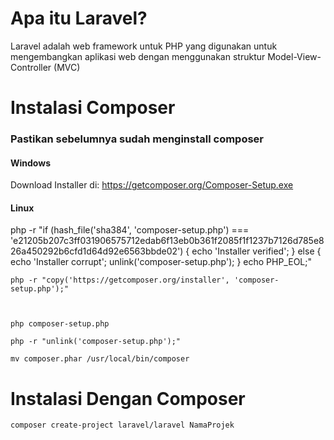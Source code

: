 # Apa itu Laravel?

Laravel adalah web framework untuk PHP yang digunakan untuk mengembangkan aplikasi web dengan menggunakan struktur Model-View-Controller (MVC)

# Instalasi Composer

### Pastikan sebelumnya sudah menginstall composer

#### Windows

Download Installer di: https://getcomposer.org/Composer-Setup.exe


#### Linux
php -r "if (hash_file('sha384', 'composer-setup.php') === 'e21205b207c3ff031906575712edab6f13eb0b361f2085f1f1237b7126d785e826a450292b6cfd1d64d92e6563bbde02') { echo 'Installer verified'; } else { echo 'Installer corrupt'; unlink('composer-setup.php'); } echo PHP_EOL;"

```console
php -r "copy('https://getcomposer.org/installer', 'composer-setup.php');"



php composer-setup.php

php -r "unlink('composer-setup.php');"
```

```console
mv composer.phar /usr/local/bin/composer
```

 
# Instalasi Dengan Composer


```console
composer create-project laravel/laravel NamaProjek
```

